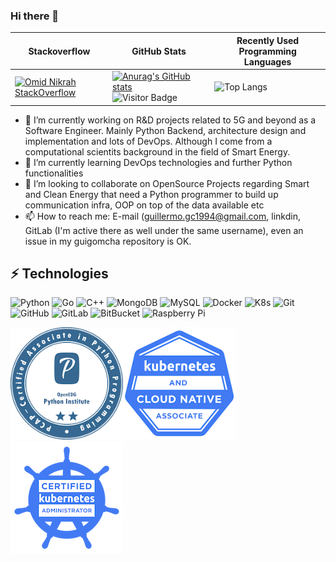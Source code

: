 ### Hi there 👋

**Stackoverflow** | **GitHub Stats** | **Recently Used Programming Languages**
--- | --- | ---
[![Omid Nikrah StackOverflow](https://github-readme-stackoverflow.vercel.app/?userID=13653506)](https://stackoverflow.com/users/6558042/omid-nikrah) | [![Anurag's GitHub stats](https://github-readme-stats-gf93ixayc-guigomchas-projects.vercel.app/api?username=guigomcha&count_private=true)](https://github.com/anuraghazra/github-readme-stats) ![Visitor Badge](https://visitor-badge.laobi.icu/badge?page_id=aemmadi.aemmadi)| ![Top Langs](https://github-readme-stats.vercel.app/api/top-langs/?username=guigomcha&hide=TeX&count_private=true&layout=compact&langs_count=10&exclude_repo=kaa,centroecologicogaia)




- 🔭 I’m currently working on R&D projects related to 5G and beyond as a Software Engineer. Mainly Python Backend, architecture design and implementation and lots of DevOps. Although I come from a computational scientits background in the field of Smart Energy. 
- 🌱 I’m currently learning DevOps technologies and further Python functionalities
- 👯 I’m looking to collaborate on OpenSource Projects regarding Smart and Clean Energy that need a Python programmer to build up communication infra, OOP on top of the data available etc 
- 📫 How to reach me: E-mail (guillermo.gc1994@gmail.com, linkdin, GitLab (I'm active there as well under the same username), even an issue in my guigomcha repository is OK.


## ⚡ Technologies

![Python](https://img.shields.io/badge/-Python-black?style=flat-square&logo=Python)
![Go](https://img.shields.io/badge/-Go-black?style=flat-square&logo=Go)
![C++](https://img.shields.io/badge/-C++-black?style=flat-square&logo=c)
![MongoDB](https://img.shields.io/badge/-MongoDB-black?style=flat-square&logo=mongodb)
![MySQL](https://img.shields.io/badge/-MySQL-black?style=flat-square&logo=mysql)
![Docker](https://img.shields.io/badge/-Docker-black?style=flat-square&logo=docker)
![K8s](https://img.shields.io/badge/-k8s-black?style=flat-square&logo=kubernetes)
![Git](https://img.shields.io/badge/-Git-black?style=flat-square&logo=git)
![GitHub](https://img.shields.io/badge/-GitHub-181717?style=flat-square&logo=github)
![GitLab](https://img.shields.io/badge/-GitLab-FCA121?style=flat-square&logo=gitlab)
![BitBucket](https://img.shields.io/badge/-BitBucket-darkblue?style=flat-square&logo=bitbucket)
![Raspberry Pi](https://img.shields.io/badge/-Raspberry%20Pi-C51A4A?style=flat-square&logo=Raspberry-Pi)

<img src="./pcap-31-03-pcap-certified-associate-in-python-programming.png" alt="PCAP Associate" width="180"/><img src="kcna-kubernetes-and-cloud-native-associate.png" alt="KCNA" width="180"/><img src="./cka-certified-kubernetes-administrator.png" alt="k8s CKA" width="180"/>

